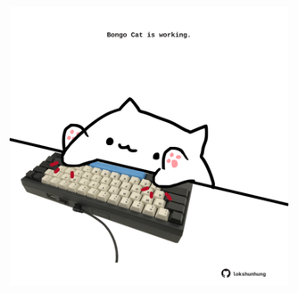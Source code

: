 <!-- built at 25/03/2021, 08:09:32 UTC -->
<p align="center">
  <img width="500" height="500" src="./ReadmeImage.svg">
</p>

